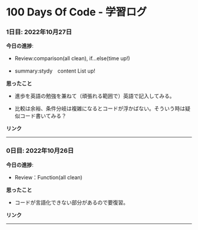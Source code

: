 # 100 Days Of Code - 学習ログ

### 1日目: 2022年10月27日

**今日の進捗**:  
- Review:comparison(all clean), if...else(time up!)　　  

- summary:stydy　content List up!　　  
  
**思ったこと**  
- 進歩を英語の勉強を兼ねて（頑張れる範囲で）英語で記入してみる。

- 比較は余裕、条件分岐は複雑になるとコードが浮かばない。そういう時は疑似コード書いてみる？ 
  
**リンク**
  
  
***
  
  
### 0日目: 2022年10月26日

**今日の進捗**:  
- Review：Function(all clean)  
  
**思ったこと**  
- コードが言語化できない部分があるので要復習。  
  
**リンク**

***
